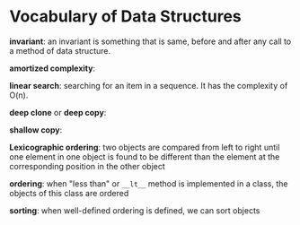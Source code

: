 # Vocabulary of Data Structures

**invariant**: an invariant is something that is same, before and after any call to a method of data structure.

**amortized complexity**:


**linear search**: searching for an item in a sequence. It has the complexity of O(n).

**deep clone** or **deep copy**:

**shallow copy**:

**Lexicographic ordering**: two objects are compared from
left to right until one element in one object is found to be different than the element at the corresponding position in the other object

**ordering**: when "less than" or `__lt__` method is implemented in a class, the objects of this class are ordered

**sorting**: when well-defined ordering is defined, we can sort objects
